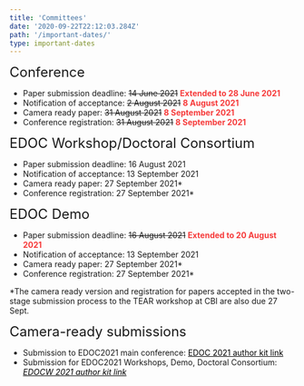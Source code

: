 ```yaml
---
title: 'Committees'
date: '2020-09-22T22:12:03.284Z'
path: '/important-dates/'
type: important-dates
---
```


<div style="font-size:18pt;">Conference</div>

- Paper submission deadline: ~~14 June 2021~~ <span style="color:#f63a3a">**Extended to 28 June 2021**</span>
- Notification of acceptance:  ~~2 August 2021~~ <span style="color:#f63a3a">**8 August 2021**</span>
- Camera ready paper:  ~~31 August 2021~~ <span style="color:#f63a3a">**8 September 2021**</span>
- Conference registration: ~~31 August 2021~~ <span style="color:#f63a3a">**8 September 2021**</span>

<div style="font-size:18pt;">EDOC Workshop/Doctoral Consortium</div>

- Paper submission deadline:  16 August 2021
- Notification of acceptance:  13 September 2021
- Camera ready paper:  27 September 2021*
- Conference registration: 27 September 2021*

<div style="font-size:18pt;">EDOC Demo</div>

- Paper submission deadline:  ~~16 August 2021~~ <span style="color:#f63a3a">**Extended to 20 August 2021**</span>
- Notification of acceptance:  13 September 2021
- Camera ready paper:  27 September 2021*
- Conference registration: 27 September 2021*

*The camera ready version and registration for papers accepted in the two-stage submission process to the TEAR workshop at CBI are also due 27 Sept. 

<div style="font-size:18pt;">Camera-ready submissions</div>

- Submission to EDOC2021 main conference: <a style="color: black;text-decoration: underline;" target="_blank" href="https://ieeecps.org/#!/auth/login?ak=1&pid=47CPLjyMmpkqxXWNTqyc5t">EDOC 2021 author kit link<i></i></a>
- Submission for EDOC2021  Workshops, Demo, Doctoral Consortium: <a style="color: black;text-decoration: underline;" target="_blank" href="https://ieeecps.org/#!/auth/login?ak=1&pid=1Wm4KNwDX5FiiRnXcxqmZY"><i>EDOCW 2021 author kit link</i></a>
